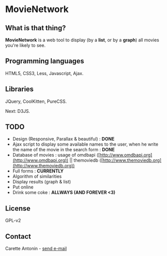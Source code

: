 MovieNetwork
============

What is that thing?
-------------------

**MovieNetwork** is a web tool to display (by a **list**, or by a **graph**) all movies you're likely to see.

Programming languages
---------------------

HTML5, CSS3, Less, Javascript, Ajax.

Libraries
---------

JQuery, CoolKitten, PureCSS.

Next: D3JS.

TODO
----

*	Design (Responsive, Parallax & beautiful) : **DONE**
*	Ajax script to display some available names to the user, when he write the name of the movie in the search form : **DONE**
*	Database of movies : usage of omdbapi ([http://www.omdbapi.org](http://www.omdbapi.org)) || themoviedb ([http://www.themoviedb.org](http://www.themoviedb.org))
*	Full forms : **CURRENTLY**
*	Algorithm of similarities
*	Display results (graph & list)
*	Put online
*	Drink some coke : **ALLWAYS (AND FOREVER <3)**

License
-------

GPL-v2

Contact
-------

Carette Antonin - [send e-mail](antonin.carette@gmail.com)
